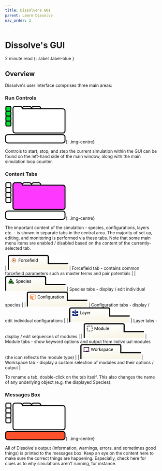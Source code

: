 ```yaml
---
title: Dissolve's GUI
parent: Learn Dissolve
nav_order: 2
---
```

# Dissolve's GUI

2 minute read
{: .label .label-blue }

## Overview
Dissolve's user interface comprises three main areas:

### Run Controls

![Run controls on the left-hand side of the main window](runcontrols.png){: .img-centre}

Controls to start, stop, and step the current simulation within the GUI can be found on the left-hand side of the main window, along with the main simulation loop counter.

### Content Tabs

![Content tabs displaying aspects of the current simulation](tabs.png){: .img-centre}

The important content of the simulation - species, configurations, layers etc. - is shown in separate tabs in the central area. The majority of set up, editing, and monitoring is performed via these tabs. Note that some main menu items are enabled / disabled based on the content of the currently-selected tab.

| ![Forcefield tab](forcefieldtab.png) | Forcefield tab - contains common forcefield parameters such as master terms and pair potentials |
| ![Species tab](speciestab.png) | Species tabs - display / edit individual species |
| ![Configuration tab](configurationtab.png) | Configuration tabs - display / edit individual configurations |
| ![Layer tab](layertab.png) | Layer tabs - display / edit sequences of modules |
| ![Module tab](moduletab.png) | Module tabs - show keyword options and output from indivdiual modules (the icon reflects the module type) |
| ![Workspace tab](workspacetab.png) | Workspace tab - display a custom selection of modules and their options / output |

To rename a tab, double-click on the tab itself. This also changes the name of any underlying object (e.g. the displayed Species).

### Messages Box

![Messages box](messages.png){: .img-centre}

All of Dissolve's output (information, warnings, errors, and sometimes good things) is printed to the messages box. Keep an eye on the content here to make sure the correct things are happening. Especially, check here for clues as to why simulations aren't running, for instance.
